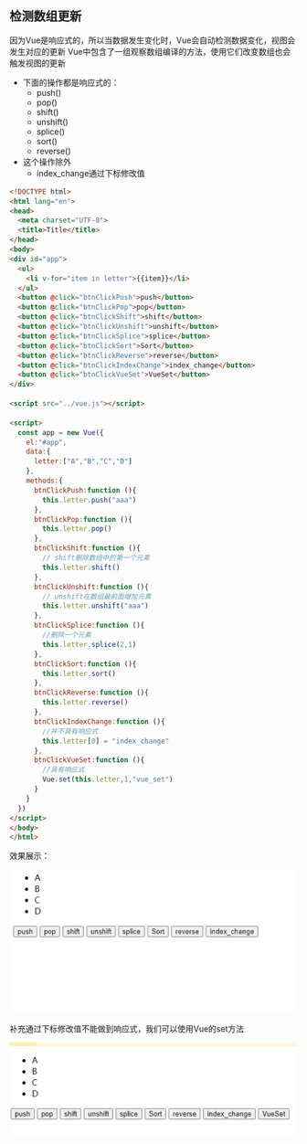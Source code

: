 ## 检测数组更新

因为Vue是响应式的，所以当数据发生变化时，Vue会自动检测数据变化，视图会发生对应的更新
Vue中包含了一组观察数组编译的方法，使用它们改变数组也会触发视图的更新

- 下面的操作都是响应式的：
  - push()
  - pop()
  - shift()
  - unshift()
  - splice()
  - sort()
  - reverse()
- 这个操作除外
  - index_change通过下标修改值

```html
<!DOCTYPE html>
<html lang="en">
<head>
  <meta charset="UTF-8">
  <title>Title</title>
</head>
<body>
<div id="app">
  <ul>
    <li v-for="item in letter">{{item}}</li>
  </ul>
  <button @click="btnClickPush">push</button>
  <button @click="btnClickPop">pop</button>
  <button @click="btnClickShift">shift</button>
  <button @click="btnClickUnshift">unshift</button>
  <button @click="btnClickSplice">splice</button>
  <button @click="btnClickSort">Sort</button>
  <button @click="btnClickReverse">reverse</button>
  <button @click="btnClickIndexChange">index_change</button>
  <button @click="btnClickVueSet">VueSet</button>
</div>

<script src="../vue.js"></script>

<script>
  const app = new Vue({
    el:"#app",
    data:{
      letter:["A","B","C","D"]
    },
    methods:{
      btnClickPush:function (){
        this.letter.push("aaa")
      },
      btnClickPop:function (){
        this.letter.pop()
      },
      btnClickShift:function (){
        // shift删除数组中的第一个元素
        this.letter.shift()
      },
      btnClickUnshift:function (){
        // unshift在数组最前面增加元素
        this.letter.unshift("aaa")
      },
      btnClickSplice:function (){
        //删除一个元素
        this.letter.splice(2,1)
      },
      btnClickSort:function (){
        this.letter.sort()
      },
      btnClickReverse:function (){
        this.letter.reverse()
      },
      btnClickIndexChange:function (){
        //并不具有响应式
        this.letter[0] = "index_change"
      },
      btnClickVueSet:function (){
        //具有响应式
        Vue.set(this.letter,1,"vue_set")
      }
    }
  })
</script>
</body>
</html>
```

效果展示：

![动画20](image/动画20.gif)

补充通过下标修改值不能做到响应式，我们可以使用Vue的set方法

![动画21](image/动画21.gif)